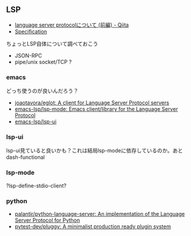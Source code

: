 ## LSP

- [language server protocolについて (前編) - Qiita](https://qiita.com/atsushieno/items/ce31df9bd88e98eec5c4 "language server protocolについて (前編) - Qiita")
- [Specification](https://microsoft.github.io/language-server-protocol//language-server-protocol/specification.html "Specification")

ちょっとLSP自体について調べておこう

- JSON-RPC
- pipe/unix socket/TCP ?


### emacs

どっち使うのが良いんだろう？

- [joaotavora/eglot: A client for Language Server Protocol servers](https://github.com/joaotavora/eglot "joaotavora/eglot: A client for Language Server Protocol servers")
- [emacs-lsp/lsp-mode: Emacs client/library for the Language Server Protocol](https://github.com/emacs-lsp/lsp-mode "emacs-lsp/lsp-mode: Emacs client/library for the Language Server Protocol")
- [emacs-lsp/lsp-ui](https://github.com/emacs-lsp/lsp-ui "emacs-lsp/lsp-ui")

### lsp-ui

lsp-ui見ていると良いかも？これは結局lsp-modeに依存しているのか。あとdash-functional

### lsp-mode

?lsp-define-stdio-client?

### python

- [palantir/python-language-server: An implementation of the Language Server Protocol for Python](https://github.com/palantir/python-language-server "palantir/python-language-server: An implementation of the Language Server Protocol for Python")
- [pytest-dev/pluggy: A minimalist production ready plugin system](https://github.com/pytest-dev/pluggy "pytest-dev/pluggy: A minimalist production ready plugin system")
